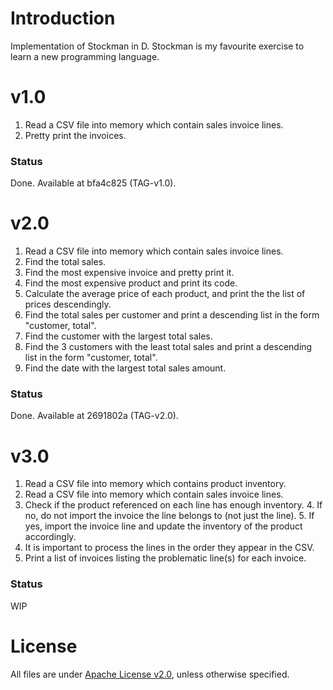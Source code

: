 # Introduction #
Implementation of Stockman in D.
Stockman is my favourite exercise to learn a new programming language.

# v1.0 #
1. Read a CSV file into memory which contain sales invoice lines.
2. Pretty print the invoices.

### Status ###
Done.  Available at bfa4c825 (TAG-v1.0).

# v2.0 #
1. Read a CSV file into memory which contain sales invoice lines.
2. Find the total sales.
3. Find the most expensive invoice and pretty print it.
4. Find the most expensive product and print its code.
5. Calculate the average price of each product, and print the the list of prices descendingly.
6. Find the total sales per customer and print a descending list in the form "customer, total".
7. Find the customer with the largest total sales.
8. Find the 3 customers with the least total sales and print a descending list in the form "customer, total".
9. Find the date with the largest total sales amount.

### Status ###
Done. Available at 2691802a (TAG-v2.0).

# v3.0 #
1. Read a CSV file into memory which contains product inventory.
2. Read a CSV file into memory which contain sales invoice lines.
  3. Check if the product referenced on each line has enough inventory.
    4. If no, do not import the invoice the line belongs to (not just the line).
    5. If yes, import the invoice line and update the inventory of the product
       accordingly.
  6. It is important to process the lines in the order they appear in the CSV.
7. Print a list of invoices listing the problematic line(s) for each invoice.

### Status ###
WIP


# License #
All files are under [Apache License v2.0](http://www.apache.org/licenses/LICENSE-2.0), unless otherwise specified.
